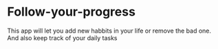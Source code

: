# Follow-your-progress
This app will let you add new habbits in your life or remove the bad one. And also keep track of your daily tasks
